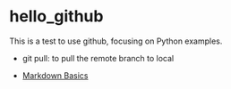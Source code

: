 hello_github
============

This is a test to use github, focusing on Python examples.

* git pull: to pull the remote branch to local
 
* [Markdown Basics](https://help.github.com/articles/markdown-basics/)
 
